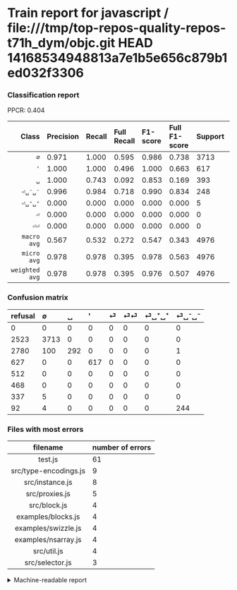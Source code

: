 # Train report for javascript / file:///tmp/top-repos-quality-repos-t71h_dym/objc.git HEAD 14168534948813a7e1b5e656c879b1ed032f3306

### Classification report

PPCR: 0.404

| Class | Precision | Recall | Full Recall | F1-score | Full F1-score | Support | Full Support | PPCR |
|------:|:----------|:-------|:------------|:---------|:---------|:--------|:-------------|:-----|
| `∅` | 0.971| 1.000| 0.595| 0.986| 0.738| 3713| 6236| 0.595 |
| `'` | 1.000| 1.000| 0.496| 1.000| 0.663| 617| 1244| 0.496 |
| `␣` | 1.000| 0.743| 0.092| 0.853| 0.169| 393| 3173| 0.124 |
| `⏎␣⁻␣⁻` | 0.996| 0.984| 0.718| 0.990| 0.834| 248| 340| 0.729 |
| `⏎␣⁺␣⁺` | 0.000| 0.000| 0.000| 0.000| 0.000| 5| 342| 0.015 |
| `⏎` | 0.000| 0.000| 0.000| 0.000| 0.000| 0| 512| 0.000 |
| `⏎⏎` | 0.000| 0.000| 0.000| 0.000| 0.000| 0| 468| 0.000 |
| `macro avg` | 0.567| 0.532| 0.272| 0.547| 0.343| 4976| 12315| 0.404 |
| `micro avg` | 0.978| 0.978| 0.395| 0.978| 0.563| 4976| 12315| 0.404 |
| `weighted avg` | 0.978| 0.978| 0.395| 0.976| 0.507| 4976| 12315| 0.404 |

### Confusion matrix

|refusal|  ∅| ␣| '| ⏎| ⏎⏎| ⏎␣⁺␣⁺| ⏎␣⁻␣⁻| 
|:---|:---|:---|:---|:---|:---|:---|:---|
|0 |0 |0 |0 |0 |0 |0 |0 |
|2523 |3713 |0 |0 |0 |0 |0 |0 |
|2780 |100 |292 |0 |0 |0 |0 |1 |
|627 |0 |0 |617 |0 |0 |0 |0 |
|512 |0 |0 |0 |0 |0 |0 |0 |
|468 |0 |0 |0 |0 |0 |0 |0 |
|337 |5 |0 |0 |0 |0 |0 |0 |
|92 |4 |0 |0 |0 |0 |0 |244 |

### Files with most errors

| filename | number of errors|
|:----:|:-----|
| test.js | 61 |
| src/type-encodings.js | 9 |
| src/instance.js | 8 |
| src/proxies.js | 5 |
| src/block.js | 4 |
| examples/blocks.js | 4 |
| examples/swizzle.js | 4 |
| examples/nsarray.js | 4 |
| src/util.js | 4 |
| src/selector.js | 3 |

<details>
    <summary>Machine-readable report</summary>
```json
{
  "cl_report": {"\u0027": {"f1-score": 1.0, "precision": 1.0, "recall": 1.0, "support": 617}, "macro avg": {"f1-score": 0.5468495615073249, "precision": 0.5667713239141811, "recall": 0.5324105017530283, "support": 4976}, "micro avg": {"f1-score": 0.9778938906752411, "precision": 0.9778938906752411, "recall": 0.9778938906752411, "support": 4976}, "weighted avg": {"f1-score": 0.9760504801329742, "precision": 0.977511321743637, "recall": 0.9778938906752411, "support": 4976}, "\u2205": {"f1-score": 0.9855341738553417, "precision": 0.9714809000523287, "recall": 1.0, "support": 3713}, "\u23ce": {"f1-score": 0.0, "precision": 0.0, "recall": 0.0, "support": 0}, "\u23ce\u23ce": {"f1-score": 0.0, "precision": 0.0, "recall": 0.0, "support": 0}, "\u23ce\u2423\u207a\u2423\u207a": {"f1-score": 0.0, "precision": 0.0, "recall": 0.0, "support": 5}, "\u23ce\u2423\u207b\u2423\u207b": {"f1-score": 0.9898580121703854, "precision": 0.9959183673469387, "recall": 0.9838709677419355, "support": 248}, "\u2423": {"f1-score": 0.8525547445255475, "precision": 1.0, "recall": 0.7430025445292621, "support": 393}},
  "cl_report_full": {"\u0027": {"f1-score": 0.6630843632455669, "precision": 1.0, "recall": 0.4959807073954984, "support": 1244}, "macro avg": {"f1-score": 0.34344753185507365, "precision": 0.5667713239141811, "recall": 0.2715811380479992, "support": 12315}, "micro avg": {"f1-score": 0.5628361575386038, "precision": 0.9778938906752411, "recall": 0.3951278928136419, "support": 12315}, "weighted avg": {"f1-score": 0.5073029624195913, "precision": 0.8780972097137052, "recall": 0.3951278928136419, "support": 12315}, "\u2205": {"f1-score": 0.7383177570093458, "precision": 0.9714809000523287, "recall": 0.5954137267479154, "support": 6236}, "\u23ce": {"f1-score": 0.0, "precision": 0.0, "recall": 0.0, "support": 512}, "\u23ce\u23ce": {"f1-score": 0.0, "precision": 0.0, "recall": 0.0, "support": 468}, "\u23ce\u2423\u207a\u2423\u207a": {"f1-score": 0.0, "precision": 0.0, "recall": 0.0, "support": 342}, "\u23ce\u2423\u207b\u2423\u207b": {"f1-score": 0.8341880341880341, "precision": 0.9959183673469387, "recall": 0.7176470588235294, "support": 340}, "\u2423": {"f1-score": 0.16854256854256852, "precision": 1.0, "recall": 0.09202647336905137, "support": 3173}},
  "ppcr": 0.4040600893219651
}
```
</details>
